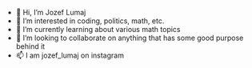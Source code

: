 - 👋 Hi, I’m Jozef Lumaj
- 👀 I’m interested in coding, politics, math, etc.
- 🌱 I’m currently learning about various math topics
- 💞️ I’m looking to collaborate on anything that has some good purpose behind it
- 📫 I am jozef_lumaj on instagram

<!---
Jozzzef/Jozzzef is a ✨ special ✨ repository because its `README.md` (this file) appears on your GitHub profile.
You can click the Preview link to take a look at your changes.
--->
